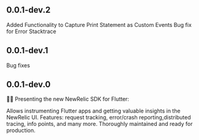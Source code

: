 
## 0.0.1-dev.2

Added Functionality to Capture Print Statement as Custom Events
Bug fix for Error Stacktrace

## 0.0.1-dev.1

Bug fixes


## 0.0.1-dev.0

🎉🎊 Presenting the new NewRelic SDK for Flutter:

Allows instrumenting Flutter apps and getting valuable insights in the NewRelic UI.
Features: request tracking, error/crash reporting,distributed tracing, info points, and many more.
Thoroughly maintained and ready for production.
